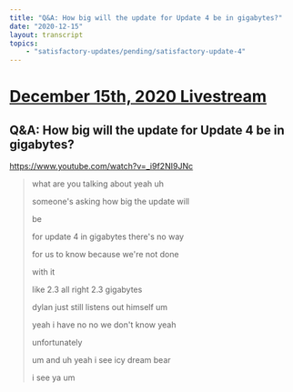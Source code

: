 ```yaml
---
title: "Q&A: How big will the update for Update 4 be in gigabytes?"
date: "2020-12-15"
layout: transcript
topics:
    - "satisfactory-updates/pending/satisfactory-update-4"
---
```

# [December 15th, 2020 Livestream](../2020-12-15.md)
## Q&A: How big will the update for Update 4 be in gigabytes?
https://www.youtube.com/watch?v=_i9f2NI9JNc
> what are you talking about yeah uh
> 
> someone's asking how big the update will
> 
> be
> 
> for update 4 in gigabytes there's no way
> 
> for us to know because we're not done
> 
> with it
> 
> like 2.3 all right 2.3 gigabytes
> 
> dylan just still listens out himself um
> 
> yeah i have no no we don't know yeah
> 
> unfortunately
> 
> um and uh yeah i see icy dream bear
> 
> i see ya um
> 

